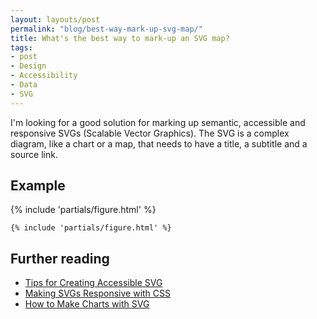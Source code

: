 ```yaml
---
layout: layouts/post
permalink: "blog/best-way-mark-up-svg-map/"
title: What's the best way to mark-up an SVG map?
tags:
- post
- Design
- Accessibility
- Data
- SVG
---
```


I'm looking for a good solution for marking up semantic, accessible and responsive SVGs (Scalable Vector Graphics). The SVG is a complex diagram, like a chart or a map, that needs to have a title, a subtitle and a source link.

## Example

{% include 'partials/figure.html' %}

```
{% include 'partials/figure.html' %}
```

## Further reading
- [Tips for Creating Accessible SVG](https://www.sitepoint.com/tips-accessible-svg/)
- [Making SVGs Responsive with CSS](https://tympanus.net/codrops/2014/08/19/making-svgs-responsive-with-css/)
- [How to Make Charts with SVG](https://css-tricks.com/how-to-make-charts-with-svg/)
